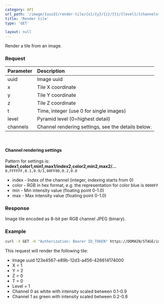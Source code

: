 ```yaml
---
category: API
url_path: '/image/{uuid}/render-tile/{x}/{y}/{z}/{t}/{level}/{channels+}'
title: 'Render tile'
type: 'GET'

layout: null
---
```


Render a tile from an image.

### Request

| Parameter   | Description
| :----------- | :------------
| uuid        | Image uuid
| x           | Tile X coordinate
| y           | Tile Y coordinate
| z           | Tile Z coordinate
| t           | Time, integer (use 0 for single images)
| level       | Pyramid level (0=highest detail)
| channels    | Channel rendering settings, see the details below.

<br/>

#### Channel rendering settings

Pattern for settings is: **index1,color1,min1,max1/index2,color2,min2,max2/...**
`0,FFFFFF,0.1,0.9/1,00FF00,0.2,0.8`
* index - Index of the channel (integer, indexing starts from 0)
* color - RGB in hex format, e.g. the representation for color blue is `0000FF`
* min - Min intensity value (floating point 0-1.0)
* max - Max intensity value (floating point 0-1.0)

### Response

Image tile encoded as 8-bit per RGB channel JPEG (binary).

### Example

```bash
curl -X GET -H "Authorization: Bearer ID_TOKEN" https://DOMAIN/STAGE/image/123e4567-e89b-12d3-a456-426614174000/render-tile/1/2/0/0/1/0,FFFFFF,0.1,0.9/1,00FF00,0.2,0.8
```

This request will render the following tile:
* Image uuid 123e4567-e89b-12d3-a456-426614174000
* X = 1
* Y = 2
* Z = 0
* T = 0
* Level = 1
* Channel 0 as white with intensity scaled between 0.1-0.9
* Channel 1 as green with intensity scaled between 0.2-0.8
